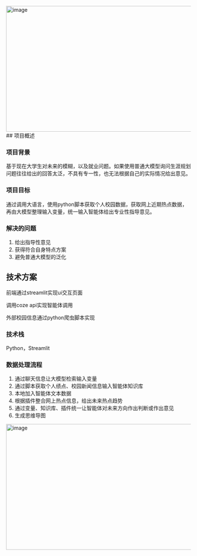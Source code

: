 <img width="720" height="342" alt="image" src="https://github.com/user-attachments/assets/97901de4-7c9e-4a8a-8cd1-13efb73fcc78" />## 项目概述

### 项目背景

基于现在大学生对未来的模糊，以及就业问题。如果使用普通大模型询问生涯规划问题往往给出的回答太泛，不具有专一性，也无法根据自己的实际情况给出意见。

### 项目目标

通过调用大语言，使用python脚本获取个人校园数据，获取网上近期热点数据，再由大模型整理输入变量，统一输入智能体给出专业性指导意见。

### 解决的问题

1. 给出指导性意见
2. 获得符合自身特点方案
3. 避免普通大模型的泛化

## 技术方案

前端通过streamlit实现ui交互页面

调用coze api实现智能体调用

外部校园信息通过python爬虫脚本实现

### 技术栈

Python，Streamlit

### 数据处理流程

1. 通过聊天信息让大模型检索输入变量
2. 通过脚本获取个人绩点、校园新闻信息输入智能体知识库
3. 本地加入智能体文本数据
4. 根据插件整合网上热点信息，给出未来热点趋势
5. 通过变量、知识库、插件统一让智能体对未来方向作出判断或作出意见
6. 生成思维导图


<img width="720" height="342" alt="image" src="https://github.com/user-attachments/assets/b084cafc-4c0e-44e3-81e3-98bed10127c5" />

